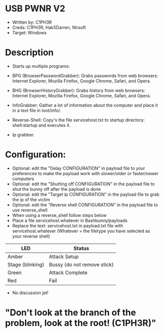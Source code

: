 # USB PWNR V2

* Written by: C1PH3R
* Creds: C1PH3R, Hak5Darren, Nirsoft
* Target: Windows

# Description

* Starts up multiple programs: 

* BPG (BrowserPasswordGrabber): Grabs passwords from web browsers: Internet Explorer, Mozilla Firefox, Google Chrome, Safari, and Opera. 
* BHG (BrowserHistoryGrabber): Grabs history from web browsers: Internet Explorer, Mozilla Firefox, Google Chrome, Safari, and Opera. 
* InfoGrabber: Gather a lot of information about the computer and place it in a text file in loot/info/.
* Reverse-Shell: Copy's the file servicehost.txt to startup directory: shell:startup and executes it.
* Ip grabber.

# Configuration:
* Optional: edit the "Delay CONFIGURATION" in payload file to your preferences to make the payload work with slower/older or faster/newer computers
* Optional: edit the "Shutting off CONFIGURATION" in the payload file to shut the bunny off after the payload is done
* Optional: edit the "Target ip CONFIGURATION" in the payload file to grab the ip of the victim
* Optional: edit the "Reverse shell CONFIGURATION" in the payload file to use reverse_shell
* When using a reverse_shell follow steps below
* Place a file servicehost.whatever in Bashbunny/payloads
* Replace the text: servicehost.txt in payload.txt file with servicehost.whatever (Whatever = the filetype you have selected as your reverse shell)



| LED                | Status                                       |
| ------------------ | -------------------------------------------- |
| Amber              | Attack Setup                                 |
| Stage (blinking)   | Bussy (do not remove stick)                  |
| Green              | Attack Complete                              |
| Red                | Fail                                         |

* No discussion jet!

# "Don't look at the branch of the problem, look at the root! (C1PH3R)"
